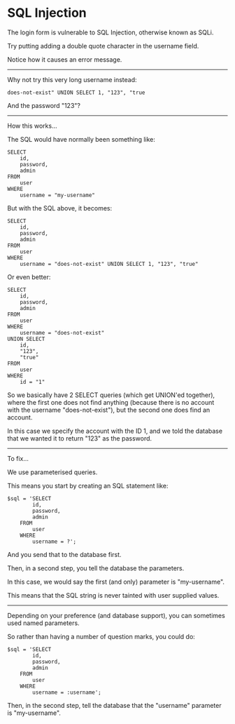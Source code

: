 
# SQL Injection

The login form is vulnerable to SQL Injection, otherwise known as SQLi.

Try putting adding a double quote character in the username field.

Notice how it causes an error message.

---

Why not try this very long username instead:

	does-not-exist" UNION SELECT 1, "123", "true

And the password "123"?

---

How this works...

The SQL would have normally been something like:

	SELECT
		id,
		password,
		admin
	FROM
		user
	WHERE
		username = "my-username"

But with the SQL above, it becomes:

	SELECT
		id,
		password,
		admin
	FROM
		user
	WHERE
		username = "does-not-exist" UNION SELECT 1, "123", "true"

Or even better:

	SELECT
		id,
		password,
		admin
	FROM
		user
	WHERE
		username = "does-not-exist"
	UNION SELECT
		id,
		"123",
		"true"
	FROM
		user
	WHERE
		id = "1"

So we basically have 2 SELECT queries (which get UNION'ed together), where the first one does not find anything (because there is no account with the username "does-not-exist"), but the second one does find an account.

In this case we specify the account with the ID 1, and we told the database that we wanted it to return "123" as the password.

---

To fix...

We use parameterised queries.

This means you start by creating an SQL statement like:

	$sql = 'SELECT
			id,
			password,
			admin
		FROM
			user
		WHERE
			username = ?';

And you send that to the database first.

Then, in a second step, you tell the database the parameters.

In this case, we would say the first (and only) parameter is "my-username".

This means that the SQL string is never tainted with user supplied values.

---

Depending on your preference (and database support), you can sometimes used named parameters.

So rather than having a number of question marks, you could do:

	$sql = 'SELECT
			id,
			password,
			admin
		FROM
			user
		WHERE
			username = :username';

Then, in the second step, tell the database that the "username" parameter is "my-username".
